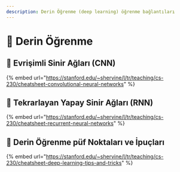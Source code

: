 ```yaml
---
description: Derin Öğrenme (deep learning) öğrenme bağlantıları
---
```


# 🌊 Derin Öğrenme

## 🎇 Evrişimli Sinir Ağları \(CNN\)

{% embed url="https://stanford.edu/~shervine/l/tr/teaching/cs-230/cheatsheet-convolutional-neural-networks" %}

## 🔁 Tekrarlayan Yapay Sinir Ağları \(RNN\)

{% embed url="https://stanford.edu/~shervine/l/tr/teaching/cs-230/cheatsheet-recurrent-neural-networks" %}

## 🎈 Derin Öğrenme püf Noktaları ve İpuçları

{% embed url="https://stanford.edu/~shervine/l/tr/teaching/cs-230/cheatsheet-deep-learning-tips-and-tricks" %}



